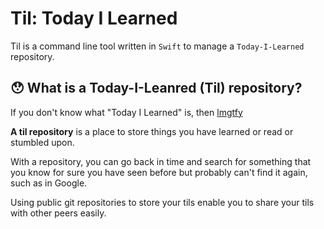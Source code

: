 # Til: Today I Learned

Til is a command line tool written in `Swift` to manage a `Today-I-Learned` repository.

## 😯 What is a Today-I-Leanred (Til) repository?

If you don't know what "Today I Learned" is, then [lmgtfy](https://www.google.com/search?q=today+i+learned)

**A til repository** is a place to store things you have learned or read or stumbled upon.

With a repository, you can go back in time and search for something that you know for sure you have seen before but probably can't find it again, such as in Google.

Using public git repositories to store your tils enable you to share your tils with other peers easily.
